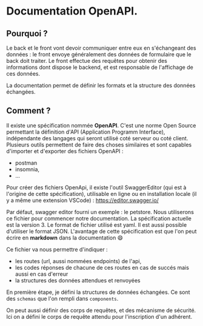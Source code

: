 # Documentation OpenAPI. 

## Pourquoi ? 
Le back et le front vont devoir communiquer entre eux en s'échangeant des données : le front envoye généralement des données de formulaire que le back doit traiter. 
Le front effectue des requêtes pour obtenir des informations dont dispose le backend, et est responsable de l'affichage de ces données. 

La documentation permet de définir les formats et la structure des données échangées. 

##  Comment ? 
Il existe une spécification nommée **OpenAPI**. C'est une norme Open Source permettant la définition d'API (Application Programm Interface), indépendante des langages qui seront utilisé coté serveur ou coté client. 
Plusieurs outils permettent de faire des choses similaires et sont capables d'importer et d'exporter des fichiers OpenAPI : 
 - postman
 - insomnia, 
 - ...

Pour créer des fichiers OpenApi, il existe l'outil SwaggerEditor (qui est à l'origine de cette spécification), utilisable en ligne ou en installation locale (il y a même une extension VSCode) : https://editor.swagger.io/

Par défaut, swagger editor fourni un exemple : le petstore. Nous utiliserons ce fichier pour commencer notre documentation. La spécification actuelle est la version 3. 
Le format de fichier utilisé est yaml. Il est aussi possible d'utiliser le format JSON. 
L'avantage de cette spécification est que l'on peut écrire en **markdown** dans la documentation :smile:


Ce fichier va nous permettre d'indiquer : 
 - les routes (url, aussi nommées endpoints) de l'api, 
 - les codes réponses de chacune de ces routes en cas de succés mais aussi en cas d'erreur
 - la structures des données attendues et renvoyées


En première étape, je défini la structures de données échangées. Ce sont des `schemas` que l'on rempli dans `components`. 

On peut aussi définir des corps de requêtes, et des mécanisme de sécurité. 
Ici on a défini le corps de requête attendu pour l'inscription d'un adhérent. 

